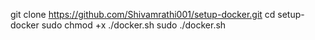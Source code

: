git clone https://github.com/Shivamrathi001/setup-docker.git
cd setup-docker
sudo chmod +x ./docker.sh
sudo ./docker.sh
